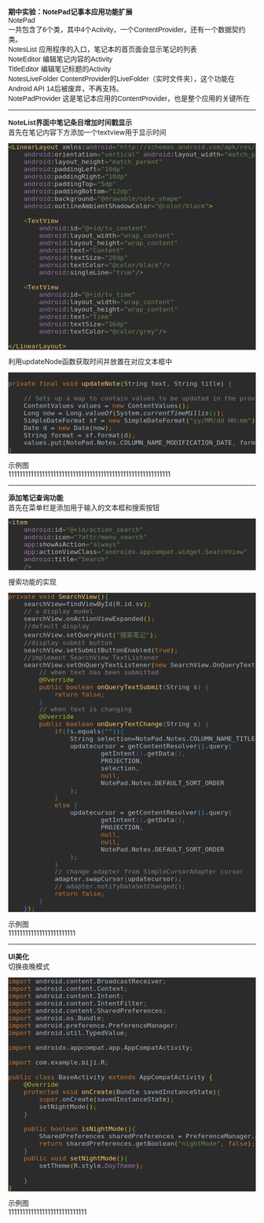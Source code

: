 <p style="margin:0;"><font face="宋体"><span style="font-family: Arial; font-size: 14px;"><b>期中实验：NotePad记事本应用功能扩展</b></span></font></p><p style="margin:0;"><span style="font-family: Arial; font-size: 14px;">NotePad</span></p><p style="margin:0;"><font face="宋体"><span style="font-family: Arial; font-size: 14px;">一共包含了6个类，其中4个Activity，一个ContentProvider，还有一个数据契约类。</span></font></p><p style="margin:0;"><font face="宋体"><span style="font-family: Arial; font-size: 14px;">NotesList 应用程序的入口，笔记本的首页面会显示笔记的列表</span></font></p><p style="margin:0;"><font face="宋体"><span style="font-family: Arial; font-size: 14px;">NoteEditor 编辑笔记内容的Activity</span></font></p><p style="margin:0;"><font face="宋体"><span style="font-family: Arial; font-size: 14px;">TitleEditor 编辑笔记标题的Activity</span></font></p><p style="margin:0;"><font face="宋体"><span style="font-family: Arial; font-size: 14px;">NotesLiveFolder ContentProvider的LiveFolder（实时文件夹），这个功能在Android API 14后被废弃，不再支持。</span></font></p><div style="margin:0;"><font face="宋体"><span style="font-family: Arial; font-size: 14px;">NotePadProvider 这是笔记本应用的ContentProvider，也是整个应用的关键所在</span></font></div><div style="margin:0;"><hr /></div><div style="margin:0;"><div><span style="color: rgb(38, 38, 38); font-family: Arial; font-size: 14px;"><b>NoteList界面中笔记条目增加时间戳显示</b></span></div><div>首先在笔记内容下方添加一个textview用于显示时间</div><div><pre style="background-color:#2b2b2b;color:#a9b7c6;font-family:'JetBrains Mono',monospace;font-size:9.8pt;"><span style="color:#e8ba36;">&lt;</span><span style="color:#e8bf6a;">LinearLayout </span><span style="color:#bababa;">xmlns:</span><span style="color:#9876aa;">android</span><span style="color:#6a8759;">="http://schemas.android.com/apk/res/android"<br /></span><span style="color:#6a8759;">    </span><span style="color:#9876aa;">android</span><span style="color:#bababa;">:orientation</span><span style="color:#6a8759;">="vertical" </span><span style="color:#9876aa;">android</span><span style="color:#bababa;">:layout_width</span><span style="color:#6a8759;">="match_parent"<br /></span><span style="color:#6a8759;">    </span><span style="color:#9876aa;">android</span><span style="color:#bababa;">:layout_height</span><span style="color:#6a8759;">="match_parent"<br /></span><span style="color:#6a8759;">    </span><span style="color:#9876aa;">android</span><span style="color:#bababa;">:paddingLeft</span><span style="color:#6a8759;">="10dp"<br /></span><span style="color:#6a8759;">    </span><span style="color:#9876aa;">android</span><span style="color:#bababa;">:paddingRight</span><span style="color:#6a8759;">="10dp"<br /></span><span style="color:#6a8759;">    </span><span style="color:#9876aa;">android</span><span style="color:#bababa;">:paddingTop</span><span style="color:#6a8759;">="5dp"<br /></span><span style="color:#6a8759;">    </span><span style="color:#9876aa;">android</span><span style="color:#bababa;">:paddingBottom</span><span style="color:#6a8759;">="12dp"<br /></span><span style="color:#6a8759;">    </span><span style="color:#9876aa;">android</span><span style="color:#bababa;">:background</span><span style="color:#6a8759;">="@drawable/note_shape"<br /></span><span style="color:#6a8759;">    </span><span style="color:#9876aa;">android</span><span style="color:#bababa;">:outlineAmbientShadowColor</span><span style="color:#6a8759;">="@color/black"</span><span style="color:#e8ba36;">&gt;<br /></span><span style="color:#e8ba36;"><br /></span><span style="color:#e8ba36;">    </span><span style="color:#54a857;">&lt;</span><span style="color:#e8bf6a;">TextView<br /></span><span style="color:#e8bf6a;">        </span><span style="color:#9876aa;">android</span><span style="color:#bababa;">:id</span><span style="color:#6a8759;">="@+id/tv_content"<br /></span><span style="color:#6a8759;">        </span><span style="color:#9876aa;">android</span><span style="color:#bababa;">:layout_width</span><span style="color:#6a8759;">="wrap_content"<br /></span><span style="color:#6a8759;">        </span><span style="color:#9876aa;">android</span><span style="color:#bababa;">:layout_height</span><span style="color:#6a8759;">="wrap_content"<br /></span><span style="color:#6a8759;">        </span><span style="color:#9876aa;">android</span><span style="color:#bababa;">:text</span><span style="color:#6a8759;">="Content"<br /></span><span style="color:#6a8759;">        </span><span style="color:#9876aa;">android</span><span style="color:#bababa;">:textSize</span><span style="color:#6a8759;">="20dp"<br /></span><span style="color:#6a8759;">        </span><span style="color:#9876aa;">android</span><span style="color:#bababa;">:textColor</span><span style="color:#6a8759;">="<span ntes_mm_email="@">@color/black"/&gt;</span></span><br /><span style="color:#6a8759;">        </span><span style="color:#9876aa;">android</span><span style="color:#bababa;">:singleLine</span><span style="color:#6a8759;">="true"</span><span style="color:#54a857;">/&gt;<br /></span><span style="color:#54a857;"><br /></span><span style="color:#54a857;">    &lt;</span><span style="color:#e8bf6a;">TextView<br /></span><span style="color:#e8bf6a;">        </span><span style="color:#9876aa;">android</span><span style="color:#bababa;">:id</span><span style="color:#6a8759;">="@+id/tv_time"<br /></span><span style="color:#6a8759;">        </span><span style="color:#9876aa;">android</span><span style="color:#bababa;">:layout_width</span><span style="color:#6a8759;">="wrap_content"<br /></span><span style="color:#6a8759;">        </span><span style="color:#9876aa;">android</span><span style="color:#bababa;">:layout_height</span><span style="color:#6a8759;">="wrap_content"<br /></span><span style="color:#6a8759;">        </span><span style="color:#9876aa;">android</span><span style="color:#bababa;">:text</span><span style="color:#6a8759;">="Time"<br /></span><span style="color:#6a8759;">        </span><span style="color:#9876aa;">android</span><span style="color:#bababa;">:textSize</span><span style="color:#6a8759;">="16dp"<br /></span><span style="color:#6a8759;">        </span><span style="color:#9876aa;">android</span><span style="color:#bababa;">:textColor</span><span style="color:#6a8759;">="@color/grey"</span><span style="color:#54a857;">/&gt;<br /></span><span style="color:#54a857;"><br /></span><span style="color:#e8ba36;">&lt;/</span><span style="color:#e8bf6a;">LinearLayout</span><span style="color:#e8ba36;">&gt;</span></pre></div><div>利用updateNode函数获取时间并放置在对应文本框中</div><pre style="background-color:#2b2b2b;color:#a9b7c6;font-family:'JetBrains Mono',monospace;font-size:9.8pt;"><br /><span style="color:#cc7832;">private final void </span><span style="color:#ffc66d;">updateNote</span><span style="color:#e8ba36;">(</span>String text<span style="color:#cc7832;">, </span>String title<span style="color:#e8ba36;">) </span><span style="color:#54a857;">{<br /></span><span style="color:#54a857;"><br /></span><span style="color:#54a857;">    </span><span style="color:#808080;">// Sets up a map to contain values to be updated in the provider.<br /></span><span style="color:#808080;">    </span>ContentValues values = <span style="color:#cc7832;">new </span>ContentValues<span style="color:#e8ba36;">()</span><span style="color:#cc7832;">;<br /></span><span style="color:#cc7832;">    </span>Long now = Long.<span style="font-style:italic;">valueOf</span><span style="color:#e8ba36;">(</span>System.<span style="font-style:italic;">currentTimeMillis</span><span style="color:#54a857;">()</span><span style="color:#e8ba36;">)</span><span style="color:#cc7832;">;<br /></span><span style="color:#cc7832;">    </span>SimpleDateFormat sf = <span style="color:#cc7832;">new </span>SimpleDateFormat<span style="color:#e8ba36;">(</span><span style="color:#6a8759;">"yy/MM/dd HH:mm"</span><span style="color:#e8ba36;">)</span><span style="color:#cc7832;">;<br /></span><span style="color:#cc7832;">    </span>Date d = <span style="color:#cc7832;">new </span>Date<span style="color:#e8ba36;">(</span>now<span style="color:#e8ba36;">)</span><span style="color:#cc7832;">;<br /></span><span style="color:#cc7832;">    </span>String format = sf.format<span style="color:#e8ba36;">(</span>d<span style="color:#e8ba36;">)</span><span style="color:#cc7832;">;<br /></span><span style="color:#cc7832;">    </span>values.put<span style="color:#e8ba36;">(</span>NotePad.Notes.COLUMN_NAME_MODIFICATION_DATE<span style="color:#cc7832;">, </span>format<span style="color:#e8ba36;">)</span><span style="color:#cc7832;">;<br /></span><span style="color:#54a857;">}</span></pre><div>示例图</div><div>1111111111111111111111111111111111111111111111111111111111</div><div><hr /><b>添加笔记查询功能</b></div><div>首先在菜单栏是添加用于输入的文本框和搜索按钮</div><div><pre style="background-color:#2b2b2b;color:#a9b7c6;font-family:'JetBrains Mono',monospace;font-size:9.8pt;"><span style="color:#54a857;">&lt;</span><span style="color:#e8bf6a;">item<br /></span><span style="color:#e8bf6a;">    </span><span style="color:#9876aa;">android</span><span style="color:#bababa;">:id</span><span style="color:#6a8759;">="@+id/action_search"<br /></span><span style="color:#6a8759;">    </span><span style="color:#9876aa;">android</span><span style="color:#bababa;">:icon</span><span style="color:#6a8759;">="?attr/menu_search"<br /></span><span style="color:#6a8759;">    </span><span style="color:#9876aa;">app</span><span style="color:#bababa;">:showAsAction</span><span style="color:#6a8759;">="always"<br /></span><span style="color:#6a8759;">    </span><span style="color:#9876aa;">app</span><span style="color:#bababa;">:actionViewClass</span><span style="color:#6a8759;">="androidx.appcompat.widget.SearchView"<br /></span><span style="color:#6a8759;">    </span><span style="color:#9876aa;">android</span><span style="color:#bababa;">:title</span><span style="color:#6a8759;">="Search"<br /></span><span style="color:#6a8759;">    </span><span style="color:#54a857;">/&gt;</span></pre></div><div>搜索功能的实现</div><div><pre style="background-color:#2b2b2b;color:#a9b7c6;font-family:'JetBrains Mono',monospace;font-size:9.8pt;"><span style="color:#cc7832;">private void </span><span style="color:#ffc66d;">SearchView</span><span style="color:#e8ba36;">()</span><span style="color:#54a857;">{<br /></span><span style="color:#54a857;">    </span>searchView=findViewById<span style="color:#e8ba36;">(</span>R.id.sv<span style="color:#e8ba36;">)</span><span style="color:#cc7832;">;<br /></span><span style="color:#cc7832;">    </span><span style="color:#808080;">// a display model<br /></span><span style="color:#808080;">    </span>searchView.onActionViewExpanded<span style="color:#e8ba36;">()</span><span style="color:#cc7832;">;<br /></span><span style="color:#cc7832;">    </span><span style="color:#808080;">//default display<br /></span><span style="color:#808080;">    </span>searchView.setQueryHint<span style="color:#e8ba36;">(</span><span style="color:#6a8759;">"</span><span style="color:#6a8759;font-family:'宋体',monospace;">搜索笔记</span><span style="color:#6a8759;">"</span><span style="color:#e8ba36;">)</span><span style="color:#cc7832;">;<br /></span><span style="color:#cc7832;">    </span><span style="color:#808080;">//display submit button<br /></span><span style="color:#808080;">    </span>searchView.setSubmitButtonEnabled<span style="color:#e8ba36;">(</span><span style="color:#cc7832;">true</span><span style="color:#e8ba36;">)</span><span style="color:#cc7832;">;<br /></span><span style="color:#cc7832;">    </span><span style="color:#808080;">//implement SearchView TextListener<br /></span><span style="color:#808080;">    </span>searchView.setOnQueryTextListener<span style="color:#e8ba36;">(</span><span style="color:#cc7832;">new </span>SearchView.OnQueryTextListener<span style="color:#54a857;">() </span><span style="color:#359ff4;">{<br /></span><span style="color:#359ff4;">        </span><span style="color:#808080;">// when text has been submitted<br /></span><span style="color:#808080;">        </span><span style="color:#bbb529;">@Override<br /></span><span style="color:#bbb529;">        </span><span style="color:#cc7832;">public boolean </span><span style="color:#ffc66d;">onQueryTextSubmit</span><span style="color:#54a857;">(</span>String s<span style="color:#54a857;">) </span><span style="color:#5060bb;">{<br /></span><span style="color:#5060bb;">            </span><span style="color:#cc7832;">return false;<br /></span><span style="color:#cc7832;">        </span><span style="color:#5060bb;">}<br /></span><span style="color:#5060bb;">        </span><span style="color:#808080;">// when text is changing<br /></span><span style="color:#808080;">        </span><span style="color:#bbb529;">@Override<br /></span><span style="color:#bbb529;">        </span><span style="color:#cc7832;">public boolean </span><span style="color:#ffc66d;">onQueryTextChange</span><span style="color:#54a857;">(</span>String s<span style="color:#54a857;">) </span><span style="color:#5060bb;">{<br /></span><span style="color:#5060bb;">            </span><span style="color:#cc7832;">if</span><span style="color:#54a857;">(</span>!s.equals<span style="color:#359ff4;">(</span><span style="color:#6a8759;">""</span><span style="color:#359ff4;">)</span><span style="color:#54a857;">)</span><span style="color:#179387;">{<br /></span><span style="color:#179387;">                </span>String selection=NotePad.Notes.COLUMN_NAME_TITLE+<span style="color:#6a8759;">" GLOB '*"</span>+s+<span style="color:#6a8759;">"*'"</span><span style="color:#cc7832;">;</span><span style="color:#808080;">//query selection condition<br /></span><span style="color:#808080;">                </span>updatecursor = getContentResolver<span style="color:#359ff4;">()</span>.query<span style="color:#359ff4;">(<br /></span><span style="color:#359ff4;">                        </span>getIntent<span style="color:#5060bb;">()</span>.getData<span style="color:#5060bb;">()</span><span style="color:#cc7832;">,            <br /></span><span style="color:#cc7832;">                        </span>PROJECTION<span style="color:#cc7832;">,                      <br /></span><span style="color:#cc7832;">                        </span>selection<span style="color:#cc7832;">,                            <br /></span><span style="color:#cc7832;">                        null,                             <br /></span><span style="color:#cc7832;">                        </span>NotePad.Notes.DEFAULT_SORT_ORDER  <br />                <span style="color:#359ff4;">)</span><span style="color:#cc7832;">;<br /></span><span style="color:#cc7832;">            </span><span style="color:#179387;">}<br /></span><span style="color:#179387;">            </span><span style="color:#cc7832;">else </span><span style="color:#179387;">{<br /></span><span style="color:#179387;">                </span>updatecursor = getContentResolver<span style="color:#359ff4;">()</span>.query<span style="color:#359ff4;">(<br /></span><span style="color:#359ff4;">                        </span>getIntent<span style="color:#5060bb;">()</span>.getData<span style="color:#5060bb;">()</span><span style="color:#cc7832;">,           <br /></span><span style="color:#cc7832;">                        </span>PROJECTION<span style="color:#cc7832;">,                      <br /></span><span style="color:#cc7832;">                        null,                   <br /></span><span style="color:#cc7832;">                        null,                            <br /></span><span style="color:#cc7832;">                        </span>NotePad.Notes.DEFAULT_SORT_ORDER  <br />                <span style="color:#359ff4;">)</span><span style="color:#cc7832;">;<br /></span><span style="color:#cc7832;">            </span><span style="color:#179387;">}<br /></span><span style="color:#179387;">            </span><span style="color:#808080;">// change adapter from SimpleCursorAdapter cursor<br /></span><span style="color:#808080;">            </span>adapter.swapCursor<span style="color:#54a857;">(</span>updatecursor<span style="color:#54a857;">)</span><span style="color:#cc7832;">;<br /></span><span style="color:#cc7832;">            </span><span style="color:#808080;">// adapter.notifyDataSetChanged();<br /></span><span style="color:#808080;">            </span><span style="color:#cc7832;">return false;<br /></span><span style="color:#cc7832;">        </span><span style="color:#5060bb;">}<br /></span><span style="color:#5060bb;">    </span><span style="color:#359ff4;">}</span><span style="color:#e8ba36;">)</span><span style="color:#cc7832;">;</span></pre>示例图</div><div>111111111111111111111111<br /><hr /><b>UI美化</b></div><div>切换夜晚模式</div><div><pre style="background-color:#2b2b2b;color:#a9b7c6;font-family:'JetBrains Mono',monospace;font-size:9.8pt;"><span style="color:#cc7832;">import </span>android.content.BroadcastReceiver<span style="color:#cc7832;">;<br /></span><span style="color:#cc7832;">import </span>android.content.Context<span style="color:#cc7832;">;<br /></span><span style="color:#cc7832;">import </span>android.content.Intent<span style="color:#cc7832;">;<br /></span><span style="color:#cc7832;">import </span>android.content.IntentFilter<span style="color:#cc7832;">;<br /></span><span style="color:#cc7832;">import </span>android.content.SharedPreferences<span style="color:#cc7832;">;<br /></span><span style="color:#cc7832;">import </span>android.os.Bundle<span style="color:#cc7832;">;<br /></span><span style="color:#cc7832;">import </span>android.preference.PreferenceManager<span style="color:#cc7832;">;<br /></span><span style="color:#cc7832;">import </span>android.util.TypedValue<span style="color:#cc7832;">;<br /></span><span style="color:#cc7832;"><br /></span><span style="color:#cc7832;">import </span>androidx.appcompat.app.AppCompatActivity<span style="color:#cc7832;">;<br /></span><span style="color:#cc7832;"><br /></span><span style="color:#cc7832;">import </span>com.example.biji.R<span style="color:#cc7832;">;<br /></span><span style="color:#cc7832;"><br /></span><span style="color:#cc7832;">public class </span>BaseActivity <span style="color:#cc7832;">extends </span>AppCompatActivity <span style="color:#e8ba36;">{<br /></span><span style="color:#e8ba36;">    </span><span style="color:#bbb529;">@Override<br /></span><span style="color:#bbb529;">    </span><span style="color:#cc7832;">protected void </span><span style="color:#ffc66d;">onCreate</span><span style="color:#e8ba36;">(</span>Bundle savedInstanceState<span style="color:#e8ba36;">)</span><span style="color:#54a857;">{<br /></span><span style="color:#54a857;">        </span><span style="color:#cc7832;">super</span>.onCreate<span style="color:#e8ba36;">(</span>savedInstanceState<span style="color:#e8ba36;">)</span><span style="color:#cc7832;">;<br /></span><span style="color:#cc7832;">        </span>setNightMode<span style="color:#e8ba36;">()</span><span style="color:#cc7832;">;<br /></span><span style="color:#cc7832;">    </span><span style="color:#54a857;">}<br /></span><span style="color:#54a857;"><br /></span><span style="color:#54a857;">    </span><span style="color:#cc7832;">public boolean </span><span style="color:#ffc66d;">isNightMode</span><span style="color:#e8ba36;">()</span><span style="color:#54a857;">{<br /></span><span style="color:#54a857;">        </span>SharedPreferences sharedPreferences = PreferenceManager.<span style="font-style:italic;">getDefaultSharedPreferences</span><span style="color:#e8ba36;">(</span>getBaseContext<span style="color:#54a857;">()</span><span style="color:#e8ba36;">)</span><span style="color:#cc7832;">;<br /></span><span style="color:#cc7832;">        return </span>sharedPreferences.getBoolean<span style="color:#e8ba36;">(</span><span style="color:#6a8759;">"nightMode"</span><span style="color:#cc7832;">, false</span><span style="color:#e8ba36;">)</span><span style="color:#cc7832;">;<br /></span><span style="color:#cc7832;">    </span><span style="color:#54a857;">}<br /></span><span style="color:#54a857;">    </span><span style="color:#cc7832;">public void </span><span style="color:#ffc66d;">setNightMode</span><span style="color:#e8ba36;">()</span><span style="color:#54a857;">{<br /></span><span style="color:#54a857;">        </span>setTheme<span style="color:#e8ba36;">(</span>R.style.<span style="color:#9876aa;font-style:italic;">DayTheme</span><span style="color:#e8ba36;">)</span><span style="color:#cc7832;">;<br /></span><span style="color:#cc7832;"><br /></span><span style="color:#cc7832;">    </span><span style="color:#54a857;">}<br /></span><span style="color:#e8ba36;">}<br /></span></pre></div></div><div>示例图</div><div>1111111111111111111111111111</div><br />
